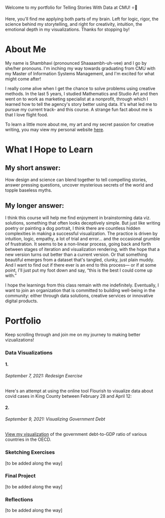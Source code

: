 Welcome to my portfolio for Telling Stories With Data at CMU! ⭐🌳

Here, you'll find me applying both parts of my brain. Left for logic, rigor, the science behind my storytelling, and right for creativity, intuition, the emotional depth in my visualizations. Thanks for stopping by!

# About Me 
My name is Shambhavi (pronounced Shaaaambh-uh-vee) and I go by she/her pronouns. I'm inching my way towards graduating from CMU with my Master of Information Systems Management, and I'm excited for what might come after! 

I really come alive when I get the chance to solve problems using creative methods. In the last 5 years, I studied Mathematics and Studio Art and then went on to work as marketing specialist at a nonprofit, through which I learned how to tell the agency's story better using data. It's what led me to pursue my current track- and this course. A strange fun fact about me is that I love flight food. 

To learn a little more about me, my art and my secret passion for creative writing, you may view my personal website [here](https://www.shampoodleshams.com/).

# What I Hope to Learn
## My short answer:
How design and science can blend together to tell compelling stories, answer pressing questions, uncover mysterious secrets of the world and topple baseless myths. 

## My longer answer:
I think this course will help me find enjoyment in brainstorming data viz. solutions, something that often looks deceptively simple. But just like writing poetry or painting a dog portrait, I think there are countless hidden complexities in making a successful visualization. The practice is driven by intuition, logic, empathy, a lot of trial and error... and the occasional grumble of frustration. It seems to be a non-linear process, going back and forth between stages of iteration and visualization rendering, with the hope that a new version turns out better than a current version. Or that something beautiful emerges from a dataset that's tangled, clunky, just plain muddy. And I want to find out if there ever is an end to this process— or if at some point, I'll just put my foot down and say, “this is the best I could come up with.”

I hope the learnings from this class remain with me indefinitely. Eventually, I want to join an organization that is committed to building well-being in the community: either through data solutions, creative services or innovative digital products. 

# Portfolio
Keep scrolling through and join me on my journey to making better vizualizations!

### Data Visualizations

#### 1.
###### September 7, 2021: Redesign Exercise
Here's an attempt at using the online tool Flourish to visualize data about covid cases in King County between February 28 and April 12:
<div class="flourish-embed flourish-chart" data-src="visualisation/7205616"><script src="https://public.flourish.studio/resources/embed.js"></script></div>

#### 2.
###### September 9, 2021: Visualizing Government Debt
[View my visualization](/dataviz2.md) of the government debt-to-GDP ratio of various countries in the OECD. 

### Sketching Exercises
[to be added along the way]

### Final Project
[to be added along the way]

### Reflections
[to be added along the way]

